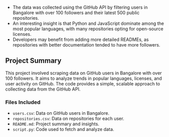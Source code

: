 * The data was collected using the GitHub API by filtering users in Bangalore with over 100 followers and their latest 500 public repositories.
* An interesting insight is that Python and JavaScript dominate among the most popular languages, with many repositories opting for open-source licenses.
* Developers may benefit from adding more detailed READMEs, as repositories with better documentation tended to have more followers.

## Project Summary
This project involved scraping data on GitHub users in Bangalore with over 100 followers. It aims to analyze trends in popular languages, licenses, and user activity on GitHub. The code provides a simple, scalable approach to collecting data from the GitHub API.

### Files Included
- `users.csv`: Data on GitHub users in Bangalore.
- `repositories.csv`: Data on repositories for each user.
- `README.md`: Project summary and insights.
- `script.py`: Code used to fetch and analyze data.
